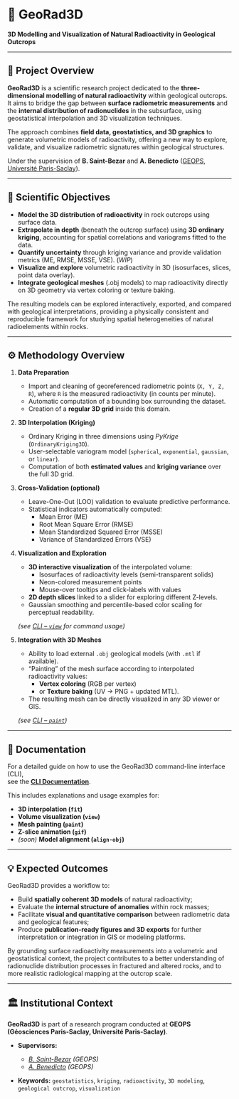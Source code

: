 # 🧭 GeoRad3D
**3D Modelling and Visualization of Natural Radioactivity in Geological Outcrops**

---

## 🧪 Project Overview

**GeoRad3D** is a scientific research project dedicated to the **three-dimensional modelling of natural radioactivity** within geological outcrops.
It aims to bridge the gap between **surface radiometric measurements** and the **internal distribution of radionuclides** in the subsurface, using geostatistical interpolation and 3D visualization techniques.

The approach combines **field data, geostatistics, and 3D graphics** to generate volumetric models of radioactivity, offering a new way to explore, validate, and visualize radiometric signatures within geological structures.

Under the supervision of **B. Saint-Bezar** and **A. Benedicto** ([GEOPS](https://geops.geol.u-psud.fr/), [Université Paris-Saclay](https://www.universite-paris-saclay.fr/)).

---

## 🎯 Scientific Objectives

- **Model the 3D distribution of radioactivity** in rock outcrops using surface data.
- **Extrapolate in depth** (beneath the outcrop surface) using **3D ordinary kriging**, accounting for spatial correlations and variograms fitted to the data.
- **Quantify uncertainty** through kriging variance and provide validation metrics (ME, RMSE, MSSE, VSE). (*WIP*)
- **Visualize and explore** volumetric radioactivity in 3D (isosurfaces, slices, point data overlay).
- **Integrate geological meshes** (.obj models) to map radioactivity directly on 3D geometry via vertex coloring or texture baking.

The resulting models can be explored interactively, exported, and compared with geological interpretations, providing a physically consistent and reproducible framework for studying spatial heterogeneities of natural radioelements within rocks.

---

## ⚙️ Methodology Overview

1. **Data Preparation**
   - Import and cleaning of georeferenced radiometric points (`X, Y, Z, R`), where `R` is the measured radioactivity (in counts per minute).
   - Automatic computation of a bounding box surrounding the dataset.
   - Creation of a **regular 3D grid** inside this domain.

2. **3D Interpolation (Kriging)**
   - Ordinary Kriging in three dimensions using *PyKrige* (`OrdinaryKriging3D`).
   - User-selectable variogram model (`spherical`, `exponential`, `gaussian`, or `linear`).
   - Computation of both **estimated values** and **kriging variance** over the full 3D grid.

3. **Cross-Validation (optional)**
   - Leave-One-Out (LOO) validation to evaluate predictive performance.
   - Statistical indicators automatically computed:
     - Mean Error (ME)
     - Root Mean Square Error (RMSE)
     - Mean Standardized Squared Error (MSSE)
     - Variance of Standardized Errors (VSE)

4. **Visualization and Exploration**
   - **3D interactive visualization** of the interpolated volume:
     - Isosurfaces of radioactivity levels (semi-transparent solids)
     - Neon-colored measurement points
     - Mouse-over tooltips and click-labels with values
   - **2D depth slices** linked to a slider for exploring different Z-levels.
   - Gaussian smoothing and percentile-based color scaling for perceptual readability.

   *(see [CLI – `view`](docs/cli.md#command-view) for command usage)*

5. **Integration with 3D Meshes**  
   - Ability to load external `.obj` geological models (with `.mtl` if available).
   - “Painting” of the mesh surface according to interpolated radioactivity values:
     - **Vertex coloring** (RGB per vertex)
     - or **Texture baking** (UV → PNG + updated MTL).
   - The resulting mesh can be directly visualized in any 3D viewer or GIS.

   *(see [CLI – `paint`](docs/cli.md#command-paint))*

---

## 📘 Documentation

For a detailed guide on how to use the GeoRad3D command-line interface (CLI),  
see the [**CLI Documentation**](docs/cli.md).

This includes explanations and usage examples for:
- **3D interpolation (`fit`)**
- **Volume visualization (`view`)**
- **Mesh painting (`paint`)**
- **Z-slice animation (`gif`)**
- *(soon)* **Model alignment (`align-obj`)**

---

## 💡 Expected Outcomes

GeoRad3D provides a workflow to:
- Build **spatially coherent 3D models** of natural radioactivity;
- Evaluate the **internal structure of anomalies** within rock masses;
- Facilitate **visual and quantitative comparison** between radiometric data and geological features;
- Produce **publication-ready figures and 3D exports** for further interpretation or integration in GIS or modeling platforms.

By grounding surface radioactivity measurements into a volumetric and geostatistical context, the project contributes to a better understanding of radionuclide distribution processes in fractured and altered rocks, and to more realistic radiological mapping at the outcrop scale.

---

## 🏛️ Institutional Context

**GeoRad3D** is part of a research program conducted at **GEOPS (Géosciences Paris-Saclay, Université Paris-Saclay)**.

- **Supervisors:**
  - *[B. Saint-Bezar](https://orcid.org/0000-0003-0326-3976) (GEOPS)*
  - *[A. Benedicto](https://orcid.org/0000-0002-8222-2744) (GEOPS)*

- **Keywords:**
  `geostatistics`, `kriging`, `radioactivity`, `3D modeling`, `geological outcrop`, `visualization`
